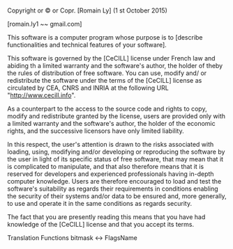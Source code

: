 ### 
Copyright or © or Copr. [Romain Ly] (1 st October 2015)

[romain.ly1 ~~ gmail.com]

This software is a computer program whose purpose is to [describe
functionalities and technical features of your software].

This software is governed by the [CeCILL] license under French law and
abiding th a limited warranty  and the software's author,  the holder of theby the rules of distribution of free software.  You can  use,
modify and/ or redistribute the software under the terms of the [CeCILL]
license as circulated by CEA, CNRS and INRIA at the following URL
"http://www.cecill.info".

As a counterpart to the access to the source code and  rights to copy,
modify and redistribute granted by the license, users are provided only
with a limited warranty  and the software's author,  the holder of the
economic rights,  and the successive licensors  have only  limited
liability.

In this respect, the user's attention is drawn to the risks associated
with loading,  using,  modifying and/or developing or reproducing the
software by the user in light of its specific status of free software,
that may mean  that it is complicated to manipulate,  and  that  also
therefore means  that it is reserved for developers  and  experienced
professionals having in-depth computer knowledge. Users are therefore
encouraged to load and test the software's suitability as regards their
requirements in conditions enabling the security of their systems and/or
data to be ensured and,  more generally, to use and operate it in the
same conditions as regards security.

The fact that you are presently reading this means that you have had
knowledge of the [CeCILL] license and that you accept its terms.

Translation Functions bitmask <-> FlagsName
